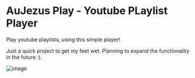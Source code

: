 # AuJezus Play - Youtube PLaylist Player

Play youtube playlists, using this simple player!

Just a quick project to get my feet wet. Planning to expand the functionality in the future :).

![image](https://github.com/AuJezus/aujezus-play/assets/72869217/2ed4a1b6-c88e-438d-8095-7a041332702a)
